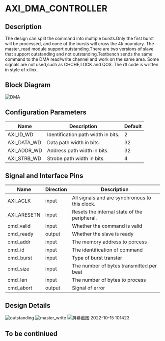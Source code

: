 # AXI_DMA_CONTROLLER
## Description
The design can split the command into multiple bursts.Only the first burst will be processed, and none of the bursts will cross the 4k boundary.
The master_read module support outstanding.There are two versions of slave that support outstanding and not outstanding.Testbench sends the same command to the DMA read/write channel and work on the same area.
Some signals are not used,such as CHCHE,LOCK and QOS.
The rtl code is written in style of xilinx.
## Block Diagram  
![DMA](https://user-images.githubusercontent.com/71507230/195978585-41bc8f4e-98f2-4c5d-bc76-31d7b54459ff.png)
## Configuration Parameters
|Name|Description|Default|
|---|---|---|
|AXI_ID_WD|Identification path width in bits.|2|
|AXI_DATA_WD|Data path width in bits.|32|
|AXI_ADDR_WD|Address path width in bits.|32|
|AXI_STRB_WD|Strobe path width in bits.|4|
## Signal and Interface Pins
|Name|Direction|Description|
|---|---|---|
|AXI_ACLK|input|All signals and are synchronous to this clock.| 
|AXI_ARESETN|input|Resets the internal state of the peripheral.|
|cmd_valid|input|Whether the command is valid|
|cmd_ready|output|Whether the slave is ready|
|cmd_addr|input|The memory address to porcess|
|cmd_id|input|The identification of command|
|cmd_burst|input|Type of burst transter|
|cmd_size|input|The number of bytes transmitted per beat|
|cmd_len|input|The number of bytes to process|
|cmd_abort|output|Signal of error|  
## Design Details
![outstanding](https://user-images.githubusercontent.com/71507230/195964587-cd1d3f88-6500-4411-abae-bd876887f203.png)
![master_write](https://user-images.githubusercontent.com/71507230/195965330-d581130a-e1e4-4fa8-a110-8dd52277f2fe.png)
![屏幕截图 2022-10-15 101423](https://user-images.githubusercontent.com/71507230/195964400-5c02999c-702b-44b1-9bfb-c61c75a74b56.png)




## To be continiued
   


